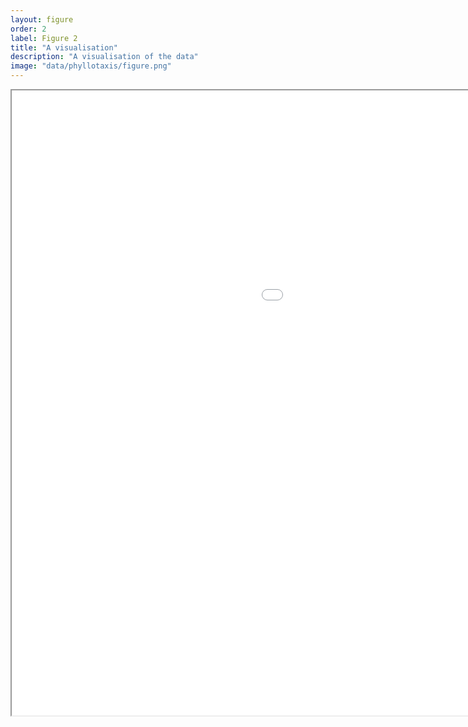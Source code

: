 ```yaml
---
layout: figure
order: 2
label: Figure 2
title: "A visualisation"
description: "A visualisation of the data"
image: "data/phyllotaxis/figure.png"
---
```

<iframe src="{{ site.baseurl }}/data/phyllotaxis/" width="1400" height="1000" allowfullscreen></iframe>
